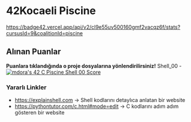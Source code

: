 # 42Kocaeli Piscine
https://badge42.vercel.app/api/v2/cl9e55uv500160gmf2vacqz6f/stats?cursusId=9&coalitionId=piscine

## Alınan Puanlar
**Puanlara tıklandığında o proje dosyalarına yönlendirilirsiniz!**
Shell_00 - [![mdora's 42 C Piscine Shell 00 Score](https://badge42.vercel.app/api/v2/cl9e55uv500160gmf2vacqz6f/project/2828187)](https://github.com/JaeSeoKim/badge42)

### Yararlı Linkler
- https://explainshell.com -> Shell kodlarını detaylıca anlatan bir website
- https://pythontutor.com/c.html#mode=edit -> C kodlarını adım adım gösteren bir website
